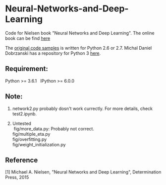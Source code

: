 # Neural-Networks-and-Deep-Learning
Code for Nielsen book "Neural Networks and Deep Learning". The online book can be find [here](http://neuralnetworksanddeeplearning.com/)

The [original code samples](https://github.com/mnielsen/neural-networks-and-deep-learning) is written for Python 2.6 or 2.7. Michal Daniel Dobrzanski has a repository for Python 3 [here](https://github.com/MichalDanielDobrzanski/DeepLearningPython35).

## Requirement:
Python >= 3.6.1  
IPython >= 6.0.0

## Note:
1. network2.py probably dosn't work currectly. For more details, check test2.ipynb.


2. Untested    
  fig/more_data.py: Probably not correct.       
  fig/multiple_eta.py    
  fig/overfitting.py    
  fig/weight_initialization.py    

## Reference
[1] Michael A. Nielsen, "Neural Networks and Deep Learning", Determination Press, 2015 




